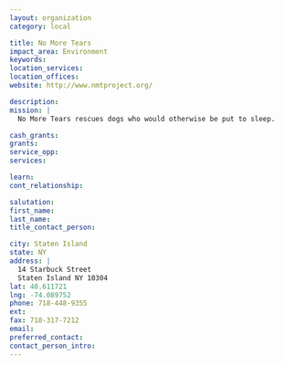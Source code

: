 ```yaml
---
layout: organization
category: local

title: No More Tears
impact_area: Environment
keywords: 
location_services: 
location_offices: 
website: http://www.nmtproject.org/

description: 
mission: |
  No More Tears rescues dogs who would otherwise be put to sleep.

cash_grants: 
grants: 
service_opp: 
services: 

learn: 
cont_relationship: 

salutation: 
first_name: 
last_name: 
title_contact_person: 

city: Staten Island
state: NY
address: |
  14 Starbuck Street    
  Staten Island NY 10304
lat: 40.611721
lng: -74.089752
phone: 718-448-9355
ext: 
fax: 718-317-7212
email: 
preferred_contact: 
contact_person_intro: 
---
```

